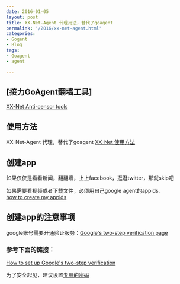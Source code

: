 ```yaml
---
date: 2016-01-05
layout: post
title: XX-Net-Agent 代理用法，替代了goagent
permalink: '/2016/xx-net-agent.html'
categories:
- Gogent
- Blog
tags:
- Goagent
- agent

---
```


## [接力GoAgent翻墙工具]
[XX-Net Anti-censor tools](https://github.com/XX-net/XX-Net)

## 使用方法
XX-Net-Agent 代理，替代了goagent [XX-Net 使用方法](https://github.com/XX-net/XX-Net/wiki/%E4%BD%BF%E7%94%A8%E6%96%B9%E6%B3%95)


## 创建app
如果仅仅是看看新闻，翻翻墙，上上facebook，逛逛twitter，那就skip吧

如果需要看视频或者下载文件，必须用自己google agent的appids.  
[how to create my appids](https://github.com/XX-net/XX-Net/wiki/how-to-create-my-appids)  


## 创建app的注意事项 
google账号需要开通验证服务：[Google's two-step verification page](https://www.google.com/landing/2step/)

### 参考下面的链接：
[How to set up Google's two-step verification](http://www.cnet.com/how-to/how-to-set-up-googles-two-step-verification/)

为了安全起见，建议设置[专用的密码](https://security.google.com/settings/security/apppasswords) 